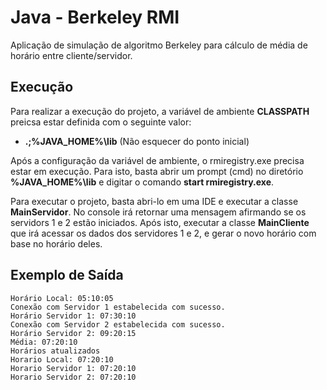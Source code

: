 # Java - Berkeley RMI
Aplicação de simulação de algoritmo Berkeley para cálculo de média de horário entre cliente/servidor.

## Execução
Para realizar a execução do projeto, a variável de ambiente <b>CLASSPATH</b> preicsa estar definida com o seguinte valor:
- <b>.;%JAVA_HOME%\lib</b> (Não esquecer do ponto inicial)

Após a configuração da variável de ambiente, o rmiregistry.exe precisa estar em execução. Para isto, basta abrir um prompt (cmd) no diretório <b>%JAVA_HOME%\lib</b> e digitar o comando <b>start rmiregistry.exe</b>.

Para executar o projeto, basta abri-lo em uma IDE e executar a classe <b>MainServidor</b>. No console irá retornar uma mensagem afirmando se os servidors 1 e 2 estão iniciados. Após isto, executar a classe <b>MainCliente</b> que irá acessar os dados dos servidores 1 e 2, e gerar o novo horário com base no horário deles.

## Exemplo de Saída
```
Horário Local: 05:10:05
Conexão com Servidor 1 estabelecida com sucesso.
Horário Servidor 1: 07:30:10
Conexão com Servidor 2 estabelecida com sucesso.
Horário Servidor 2: 09:20:15
Média: 07:20:10
Horários atualizados
Horario Local: 07:20:10
Horario Servidor 1: 07:20:10
Horario Servidor 2: 07:20:10
```
